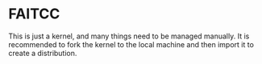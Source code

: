 # FAITCC
This is just a kernel, and many things need to be managed manually. It is recommended to fork the kernel to the local machine and then import it to create a distribution.
